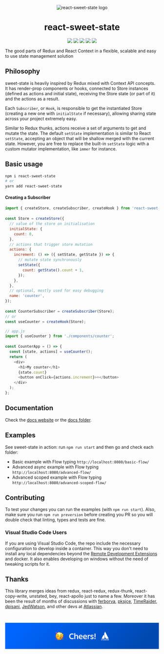 <p align="center">
  <img src="https://user-images.githubusercontent.com/84136/59560300-2fca8e80-9053-11e9-8f90-76d9ef281ca6.png" alt="react-sweet-state logo" height="150" />
</p>
<h1 align="center">react-sweet-state</h1>
<p align="center">
  <a href="https://www.npmjs.com/package/react-sweet-state"><img src="https://img.shields.io/npm/v/react-sweet-state.svg"></a>
  <a href="https://bundlephobia.com/result?p=react-sweet-state"><img src="https://img.shields.io/bundlephobia/minzip/react-sweet-state.svg" /></a>
  <a href="LICENSE"><img src="https://img.shields.io/badge/license-MIT-blue.svg"></a>
  <a href="https://codecov.io/gh/atlassian/react-sweet-state"><img src="https://codecov.io/gh/atlassian/react-sweet-state/branch/master/graph/badge.svg" /></a>
  <a href="CONTRIBUTING.md"><img src="https://img.shields.io/badge/PRs-welcome-brightgreen.svg" /></a>
</p>

The good parts of Redux and React Context in a flexible, scalable and easy to use state management solution

## Philosophy

sweet-state is heavily inspired by Redux mixed with Context API concepts. It has render-prop components or hooks, connected to Store instances (defined as actions and initial state), receiving the Store state (or part of it) and the actions as a result.

Each `Subscriber`, or `Hook`, is responsible to get the instantiated Store (creating a new one with `initialState` if necessary), allowing sharing state across your project extremely easy.

Similar to Redux thunks, actions receive a set of arguments to get and mutate the state. The default `setState` implementation is similar to React `setState`, accepting an object that will be shallow merged with the current state. However, you are free to replace the built-in `setState` logic with a custom mutator implementation, like `immer` for instance.

## Basic usage

```sh
npm i react-sweet-state
# or
yarn add react-sweet-state
```

#### Creating a Subscriber

```js
import { createStore, createSubscriber, createHook } from 'react-sweet-state';

const Store = createStore({
  // value of the store on initialisation
  initialState: {
    count: 0,
  },
  // actions that trigger store mutation
  actions: {
    increment: () => ({ setState, getState }) => {
      // mutate state synchronously
      setState({
        count: getState().count + 1,
      });
    },
  },
  // optional, mostly used for easy debugging
  name: 'counter',
});

const CounterSubscriber = createSubscriber(Store);
// or
const useCounter = createHook(Store);
```

```js
// app.js
import { useCounter } from './components/counter';

const CounterApp = () => {
  const [state, actions] = useCounter();
  return (
    <div>
      <h1>My counter</h1>
      {state.count}
      <button onClick={actions.increment}>+</button>
    </div>
  );
};
```

## Documentation

Check the [docs website](https://atlassian.github.io/react-sweet-state/) or the [docs folder](docs/README.md).

## Examples

See sweet-state in action: run `npm run start` and then go and check each folder:

- Basic example with Flow typing `http://localhost:8080/basic-flow/`
- Advanced async example with Flow typing `http://localhost:8080/advanced-flow/`
- Advanced scoped example with Flow typing `http://localhost:8080/advanced-scoped-flow/`

## Contributing

To test your changes you can run the examples (with `npm run start`).
Also, make sure you run `npm run preversion` before creating you PR so you will double check that linting, types and tests are fine.

### Visual Studio Code Users

If you are using Visual Studio Code, the repo include the necessary configuration to develop inside a container. This way you don't need to install any local dependencies beyond the [Remote Development Extensions](https://marketplace.visualstudio.com/items?itemName=ms-vscode-remote.vscode-remote-extensionpack) and docker. It also enables developing on windows without the need of tweaking scripts for it. 


## Thanks

This library merges ideas from redux, react-redux, redux-thunk, react-copy-write, unstated, bey, react-apollo just to name a few.
Moreover it has been the result of months of discussions with [ferborva](https://github.com/ferborva), [pksjce](https://github.com/pksjce), [TimeRaider](https://github.com/TimeRaider), [dpisani](https://github.com/dpisani), [JedWatson](https://github.com/JedWatson), and other devs at [Atlassian](https://github.com/atlassian).

<br/>

[![With ❤️ from Atlassian](https://raw.githubusercontent.com/atlassian-internal/oss-assets/master/banner-cheers-light.png)](https://www.atlassian.com)
